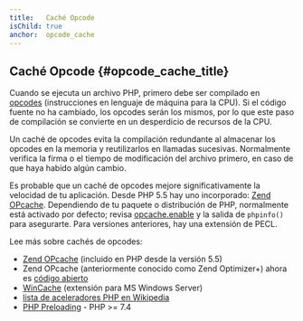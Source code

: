 ```yaml
---
title:   Caché Opcode
isChild: true
anchor:  opcode_cache
---
```


## Caché Opcode {#opcode_cache_title}

Cuando se ejecuta un archivo PHP, primero debe ser compilado en [opcodes](https://php-legacy-docs.zend.com/manual/php4/en/internals2.opcodes) (instrucciones en lenguaje de máquina para la CPU). Si el código fuente no ha cambiado, los opcodes serán los mismos, por lo que este paso de compilación se convierte en un desperdicio de recursos de la CPU.

Un caché de opcodes evita la compilación redundante al almacenar los opcodes en la memoria y reutilizarlos en llamadas sucesivas. Normalmente verifica la firma o el tiempo de modificación del archivo primero, en caso de que haya habido algún cambio.

Es probable que un caché de opcodes mejore significativamente la velocidad de tu aplicación. Desde PHP 5.5 hay uno incorporado: [Zend OPcache][opcache-book]. Dependiendo de tu paquete o distribución de PHP, normalmente está activado por defecto; revisa [opcache.enable](https://www.php.net/manual/opcache.configuration.php#ini.opcache.enable) y la salida de `phpinfo()` para asegurarte. Para versiones anteriores, hay una extensión de PECL.

Lee más sobre cachés de opcodes:

- [Zend OPcache][opcache-book] (incluido en PHP desde la versión 5.5)
- Zend OPcache (anteriormente conocido como Zend Optimizer+) ahora es [código abierto][Zend Optimizer+]
- [WinCache] (extensión para MS Windows Server)
- [lista de aceleradores PHP en Wikipedia][PHP_accelerators]
- [PHP Preloading] - PHP >= 7.4


[opcache-book]: https://www.php.net/book.opcache
[Zend Optimizer+]: https://github.com/zendtech/ZendOptimizerPlus
[WinCache]: https://www.iis.net/downloads/microsoft/wincache-extension
[PHP_accelerators]: https://wikipedia.org/wiki/List_of_PHP_accelerators
[PHP Preloading]: https://www.php.net/opcache.preloading
